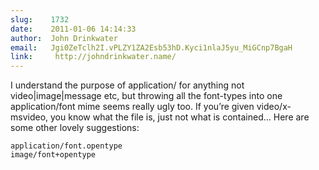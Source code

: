 ```yaml
---
slug:    1732
date:    2011-01-06 14:14:33
author:  John Drinkwater
email:   Jgi0ZeTclh2I.vPLZY1ZA2Esb53hD.Kyci1nlaJ5yu_MiGCnp7BgaH
link:     http://johndrinkwater.name/
---
```


I understand the purpose of application/ for anything not
video|image|message etc, but throwing all the font-types into one
application/font mime seems really ugly too. If you’re given
video/x-msvideo, you know what the file is, just not what is
contained… Here are some other lovely suggestions:

    application/font.opentype
    image/font+opentype
